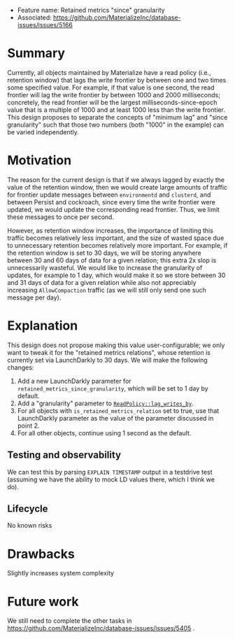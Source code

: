- Feature name: Retained metrics "since" granularity
- Associated: https://github.com/MaterializeInc/database-issues/issues/5166

# Summary
[summary]: #summary

Currently, all objects maintained by Materialize have a read policy (i.e., retention window) that lags the write frontier by between one and two times some specified value. For example, if that value is one second, the read frontier will lag the write frontier by between 1000 and 2000 milliseconds; concretely, the read frontier will be the largest milliseconds-since-epoch value that is a multiple of 1000 and at least 1000 less than the write frontier. This design proposes to separate the concepts of "minimum lag" and "since granularity" such that those two numbers (both "1000" in the example) can be varied independently.

# Motivation
[motivation]: #motivation

The reason for the current design is that if we always lagged by exactly the value of the retention window, then we would create large amounts of traffic for frontier update messages between `environmentd` and `clusterd`, and between Persist and cockroach, since every time the write frontier were updated, we would update the corresponding read frontier. Thus, we limit these messages to once per second.

However, as retention window increases, the importance of limiting this traffic becomes relatively less important, and the size of wasted space due to unnecessary retention becomes relatively more important. For example, if the retention window is set to 30 days, we will be storing anywhere between 30 and 60 days of data for a given relation; this extra 2x slop is unnecessarily wasteful. We would like to increase the granularity of updates, for example to 1 day, which would make it so we store between 30 and 31 days of data for a given relation while also not appreciably increasing `AllowCompaction` traffic (as we will still only send one such message per day).

# Explanation
[explanation]: #explanation

This design does not propose making this value user-configurable; we only want to tweak it for the "retained metrics relations", whose retention is currently set via LaunchDarkly to 30 days. We will make the following changes:

1. Add a new LaunchDarkly parameter for `retained_metrics_since_granularity`, which will be set to 1 day by default.
2. Add a "granularity" parameter to [`ReadPolicy::lag_writes_by`](https://github.com/MaterializeInc/materialize/blob/eda55b5c68/src/storage-client/src/controller.rs#L516-L530).
3. For all objects with `is_retained_metrics_relation` set to true, use that LaunchDarkly parameter as the value of the parameter discussed in point 2.
4. For all other objects, continue using 1 second as the default.

## Testing and observability
[testing-and-observability]: #testing-and-observability

We can test this by parsing `EXPLAIN TIMESTAMP` output in a testdrive test (assuming we have the ability to mock LD values there, which I think we do).

## Lifecycle
[lifecycle]: #lifecycle

No known risks

# Drawbacks
[drawbacks]: #drawbacks

Slightly increases system complexity

# Future work
[future-work]: #future-work

We still need to complete the other tasks in https://github.com/MaterializeInc/database-issues/issues/5405 .
